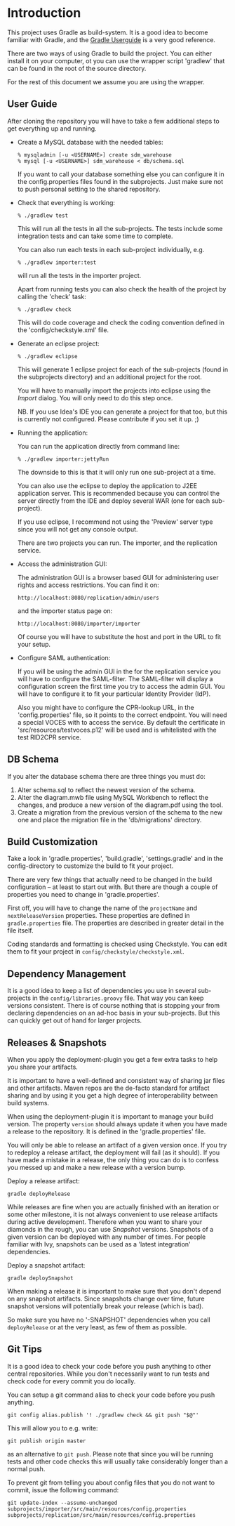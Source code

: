 Introduction
============

This project uses Gradle as build-system. It is a good idea to become familiar
with Gradle, and the [Gradle Userguide](http://gradle.org/documentation.html)
is a very good reference.

There are two ways of using Gradle to build the project. You can either
install it on your computer, ot you can use the wrapper script 'gradlew' that
can be found in the root of the source directory.

For the rest of this document we assume you are using the wrapper.

User Guide
----------

After cloning the repository you will have to take a few additional steps to
get everything up and running.

*   Create a MySQL database with the needed tables:

        % mysqladmin [-u <USERNAME>] create sdm_warehouse
        % mysql [-u <USERNAME>] sdm_warehouse < db/schema.sql

    If you want to call your database something else you can configure it in the
    config.properties files found in the subprojects. Just make sure not to push
    personal setting to the shared repository.

*   Check that everything is working:

        % ./gradlew test
    
    This will run all the tests in all the sub-projects. The tests include
    some integration tests and can take some time to complete.
    
    You can also run each tests in each sub-project individually, e.g.
    
        % ./gradlew importer:test
    
    will run all the tests in the importer project. 
    
    Apart from running tests you can also check the health of the project by
    calling the 'check' task:
    
        % ./gradlew check
    
    This will do code coverage and check the coding convention defined in the
    'config/checkstyle.xml' file.

*   Generate an eclipse project:
    
        % ./gradlew eclipse
    
    This will generate 1 eclipse project for each of the sub-projects (found in 
    the subprojects directory) and an additional project for the root.

    You will have to manually import the projects into eclipse using the _Import_
    dialog. You will only need to do this step once.
    
    NB. If you use Idea's IDE you can generate a project for that too, but this
    is currently not configured. Please contribute if you set it up. ;)

*   Running the application:

    You can run the application directly from command line:
    
        % ./gradlew importer:jettyRun
    
    The downside to this is that it will only run one sub-project at a time.

    You can also use the eclipse to deploy the application to J2EE application
    server. This is recommended because you can control the server directly
    from the IDE and deploy several WAR (one for each sub-project). 

    If you use eclipse, I recommend not using the 'Preview' server type since
    you will not get any console output.

    There are two projects you can run. The importer, and the replication
    service.
    
*   Access the administration GUI:

    The administration GUI is a browser based GUI for administering user
    rights and access restrictions. You can find it on:

        http://localhost:8080/replication/admin/users

    and the importer status page on:

        http://localhost:8080/importer/importer

    Of course you will have to substitute the host and port in the URL to fit
    your setup.

*   Configure SAML authentication:

    If you will be using the admin GUI in the for the replication service you
    will have to configure the SAML-filter. The SAML-filter will display a
    configuration screen the first time you try to access the admin GUI. You
    will have to configure it to fit your particular Identity Provider (IdP).

    Also you might have to configure the CPR-lookup URL, in the
    'config.properties' file, so it points to the correct endpoint. You will
    need a special VOCES with to access the service. By default the
    certificate in 'src/resources/testvoces.p12' will be used and is
    whitelisted with the test RID2CPR service.


DB Schema
---------

If you alter the database schema there are three things you must do:

1.  Alter schema.sql to reflect the newest version of the schema.
2.  Alter the diagram.mwb file using MySQL Workbench to reflect the changes,
    and produce a new version of the diagram.pdf using the tool.
3.  Create a migration from the previous version of the schema to the new one
    and place the migration file in the 'db/migrations' directory. 

Build Customization
-------------------

Take a look in 'gradle.properties', 'build.gradle', 'settings.gradle' and in
the config-directory to customize the build to fit your project.

There are very few things that actually need to be changed in the build
configuration – at least to start out with.
But there are though a couple of properties you need to change in
'gradle.properties'.

First off, you will have to change the name of the `projectName` and
`nextReleaseVersion` properties. These properties are defined in
`gradle.properties` file. The properties are described in greater detail in
the file itself.

Coding standards and formatting is checked using Checkstyle. You can edit them
to fit your project in `config/checkstyle/checkstyle.xml`.

Dependency Management
---------------------

It is a good idea to keep a list of dependencies you use in several
sub-projects in the `config/libraries.groovy` file. That way you can keep
versions consistent. There is of course nothing that is stopping your from
declaring dependencies on an ad-hoc basis in your sub-projects. But this can
quickly get out of hand for larger projects.

Releases & Snapshots
--------------------

When you apply the deployment-plugin you get a few extra tasks to help you
share your artifacts.

It is important to have a well-defined and consistent way of sharing jar files
and other artifacts. Maven repos are the de-facto standard for artifact
sharing and by using it you get a high degree of interoperability between
build systems.

When using the deployment-plugin it is important to manage your build version.
The property `version` should always update it when you have made a release to
the repository. It is defined in the 'gradle.properties' file.

You will only be able to release an artifact of a given version once. If you
try to redeploy a release artifact, the deployment will fail (as it should).
If you have made a mistake in a release, the only thing you can do is to
confess you messed up and make a new release with a version bump.

Deploy a release artifact:

    gradle deployRelease

While releases are fine when you are actually finished with an iteration or
some other milestone, it is not always convenient to use release artifacts
during active development. Therefore when you want to share your diamonds in
the rough, you can use _Snapshot_ versions. Snapshots of a given version can
be deployed with any number of times. For people familiar with Ivy, snapshots
can be used as a 'latest integration' dependencies.

Deploy a snapshot artifact:

    gradle deploySnapshot

When making a release it is important to make sure that you don't
depend on any snapshot artifacts. Since snapshots change over time, future
snapshot versions will potentially break your release (which is bad).

So make sure you have no '-SNAPSHOT' dependencies when you call
`deployRelease` or at the very least, as few of them as possible.

Git Tips
--------

It is a good idea to check your code before you push anything to other central
repositories. While you don't necessarily want to run tests and check code for
every commit you do locally.

You can setup a git command alias to check your code before you push anything.

    git config alias.publish '! ./gradlew check && git push "$@"'

This will allow you to e.g. write:

    git publish origin master

as an alternative to `git push`. Please note that since you will be running
tests and other code checks this will usually take considerably longer than
a normal push.

To prevent git from telling you about config files that you do not want to
commit, issue the following command:

    git update-index --assume-unchanged subprojects/importer/src/main/resources/config.properties subprojects/replication/src/main/resources/config.properties

